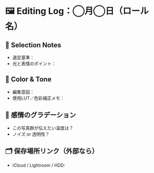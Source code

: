 # 🖼 Editing Log：◯月◯日（ロール名）

## 🌟 Selection Notes
- 選定基準：
- 光と表情のポイント：

## 🎨 Color & Tone
- 編集意図：
- 使用LUT／色彩補正メモ：

## 💬 感情のグラデーション
- この写真群が伝えたい温度は？
- ノイズ or 透明性？

## 🗂 保存場所リンク（外部なら）
- iCloud / Lightroom / HDD:
